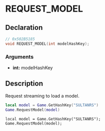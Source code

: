# REQUEST_MODEL

## Declaration
```cpp
// 0x502B5185
void REQUEST_MODEL(int modelHashKey);
```

### Arguments
- **int:** modelHashKey

## Description
Request streaming to load a model.

```lua
local model = Game.GetHashKey("SULTANRS")
Game.RequestModel(model)
```

```squirrel
local model = Game.GetHashKey("SULTANRS");
Game.RequestModel(model);
```